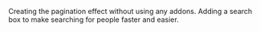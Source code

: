 Creating the pagination effect without using any addons. Adding a search box to make searching for people faster and easier.
